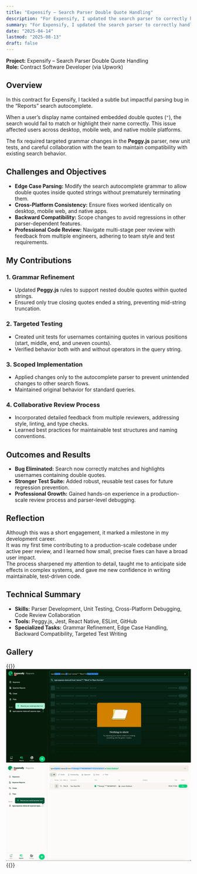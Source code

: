 ```yaml
---
title: "Expensify – Search Parser Double Quote Handling"
description: "For Expensify, I updated the search parser to correctly handle usernames with embedded double quotes, refining Peggy.js grammar, adding targeted tests, and collaborating through multi-stage code reviews to ensure platform-wide reliability."
summary: "For Expensify, I updated the search parser to correctly handle usernames with embedded double quotes, refining Peggy.js grammar, adding targeted tests, and collaborating through multi-stage code reviews to ensure platform-wide reliability."
date: "2025-04-14"
lastmod: "2025-08-13"
draft: false
---
```

**Project:** Expensify – Search Parser Double Quote Handling  
**Role:** Contract Software Developer (via Upwork)

## Overview
In this contract for Expensify, I tackled a subtle but impactful parsing bug in the “Reports” search autocomplete.  

When a user’s display name contained embedded double quotes (`"`), the search would fail to match or highlight their name correctly. This issue affected users across desktop, mobile web, and native mobile platforms.  

The fix required targeted grammar changes in the **Peggy.js** parser, new unit tests, and careful collaboration with the team to maintain compatibility with existing search behavior.

## Challenges and Objectives
- **Edge Case Parsing:** Modify the search autocomplete grammar to allow double quotes inside quoted strings without prematurely terminating them.
- **Cross-Platform Consistency:** Ensure fixes worked identically on desktop, mobile web, and native apps.
- **Backward Compatibility:** Scope changes to avoid regressions in other parser-dependent features.
- **Professional Code Review:** Navigate multi-stage peer review with feedback from multiple engineers, adhering to team style and test requirements.


## My Contributions

### 1. Grammar Refinement
- Updated **Peggy.js** rules to support nested double quotes within quoted strings.
- Ensured only true closing quotes ended a string, preventing mid-string truncation.

### 2. Targeted Testing
- Created unit tests for usernames containing quotes in various positions (start, middle, end, and uneven counts).
- Verified behavior both with and without operators in the query string.

### 3. Scoped Implementation
- Applied changes only to the autocomplete parser to prevent unintended changes to other search flows.
- Maintained original behavior for standard queries.

### 4. Collaborative Review Process
- Incorporated detailed feedback from multiple reviewers, addressing style, linting, and type checks.
- Learned best practices for maintainable test structures and naming conventions.

## Outcomes and Results
- **Bug Eliminated:** Search now correctly matches and highlights usernames containing double quotes.
- **Stronger Test Suite:** Added robust, reusable test cases for future regression prevention.
- **Professional Growth:** Gained hands-on experience in a production-scale review process and parser-level debugging.

## Reflection
Although this was a short engagement, it marked a milestone in my development career.  
It was my first time contributing to a production-scale codebase under active peer review, and I learned how small, precise fixes can have a broad user impact.  
The process sharpened my attention to detail, taught me to anticipate side effects in complex systems, and gave me new confidence in writing maintainable, test-driven code.

## Technical Summary
- **Skills:** Parser Development, Unit Testing, Cross-Platform Debugging, Code Review Collaboration
- **Tools:** Peggy.js, Jest, React Native, ESLint, GitHub
- **Specialized Tasks:** Grammar Refinement, Edge Case Handling, Backward Compatibility, Targeted Test Writing

## Gallery
{{<gallery>}}
<img src="before.png" class="grid-w50" />
<img src="after.png" class="grid-w50" />
{{</gallery>}}
